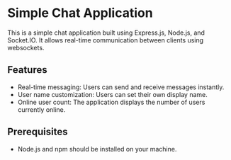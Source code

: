 # Simple Chat Application

This is a simple chat application built using Express.js, Node.js, and Socket.IO. It allows real-time communication between clients using websockets.

## Features

- Real-time messaging: Users can send and receive messages instantly.
- User name customization: Users can set their own display name.
- Online user count: The application displays the number of users currently online.

## Prerequisites

- Node.js and npm should be installed on your machine.  
